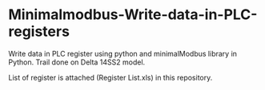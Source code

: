 # Minimalmodbus-Write-data-in-PLC-registers
Write data in PLC register using python and minimalModbus library in Python.
Trail done on Delta 14SS2 model.

List of register is attached (Register List.xls) in this repository.
